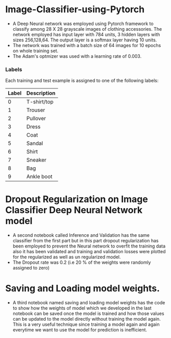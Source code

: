 # Image-Classifier-using-Pytorch
* A Deep Neural network was employed using Pytorch framework to classify among 28 X 28 grayscale images of clothing accessories. 
The network employed has input layer with 784 units, 3 hidden layers with sizes 256,128,64. The output layer is a softmax layer having 10 units.
* The network was trained with a batch size of 64 images for 10 epochs on whole training set.
* The Adam's optmizer was used with a learning rate of 0.003.
### Labels
Each training and test example is assigned to one of the following labels:

| Label | Description |
| --- | --- |
| 0 | T-shirt/top |
| 1 | Trouser |
| 2 | Pullover |
| 3 | Dress |
| 4 | Coat |
| 5 | Sandal |
| 6 | Shirt |
| 7 | Sneaker |
| 8 | Bag |
| 9 | Ankle boot |

# Dropout Regularization on Image Classifier Deep Neural Network model
* A second notebook called Inference and Validation has the same classifier from the first part but in this part dropout regularization has been employed to prevent the Neural network to overfit the training data also it has been validated and training and validation losses were plotted for the regularized as well as un regularized model.
* The Dropout rate was 0.2 (i.e 20 % of the weights were randomly assigned to zero)

# Saving and Loading model weights.
* A third notebook named saving and loading model weights has the code to show how the weights of model which we developed in the last notebook can be saved once the model is trained and how those values can be updated to the model directly without training the model again. This is a very useful technique since training a model again and again everytime we want to use the model for prediction is inefficient.
